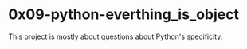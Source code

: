 # 0x09-python-everthing_is_object

This project is mostly about questions about Python's specificity.
